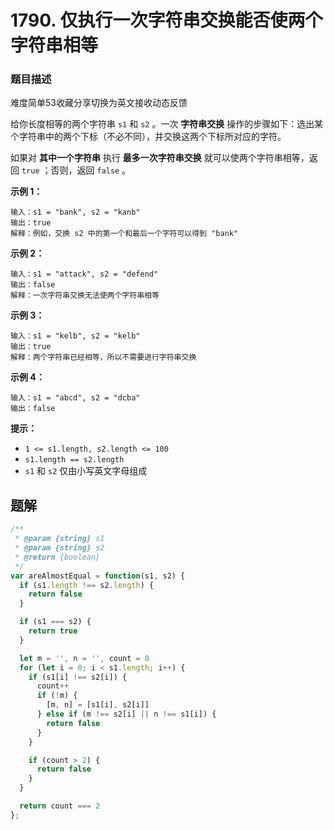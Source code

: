 # **1790. 仅执行一次字符串交换能否使两个字符串相等**

### 题目描述

难度简单53收藏分享切换为英文接收动态反馈

给你长度相等的两个字符串 `s1` 和 `s2` 。一次 **字符串交换** 操作的步骤如下：选出某个字符串中的两个下标（不必不同），并交换这两个下标所对应的字符。

如果对 **其中一个字符串** 执行 **最多一次字符串交换** 就可以使两个字符串相等，返回 `true` ；否则，返回 `false` 。

**示例 1：**

```
输入：s1 = "bank", s2 = "kanb"
输出：true
解释：例如，交换 s2 中的第一个和最后一个字符可以得到 "bank"

```

**示例 2：**

```
输入：s1 = "attack", s2 = "defend"
输出：false
解释：一次字符串交换无法使两个字符串相等

```

**示例 3：**

```
输入：s1 = "kelb", s2 = "kelb"
输出：true
解释：两个字符串已经相等，所以不需要进行字符串交换

```

**示例 4：**

```
输入：s1 = "abcd", s2 = "dcba"
输出：false

```

**提示：**

- `1 <= s1.length, s2.length <= 100`
- `s1.length == s2.length`
- `s1` 和 `s2` 仅由小写英文字母组成

## 题解

```jsx
/**
 * @param {string} s1
 * @param {string} s2
 * @return {boolean}
 */
var areAlmostEqual = function(s1, s2) {
  if (s1.length !== s2.length) {
    return false
  }

  if (s1 === s2) {
    return true
  }

  let m = '', n = '', count = 0
  for (let i = 0; i < s1.length; i++) {
    if (s1[i] !== s2[i]) {
      count++
      if (!m) {
        [m, n] = [s1[i], s2[i]]
      } else if (m !== s2[i] || n !== s1[i]) {
        return false
      }
    }

    if (count > 2) {
      return false
    }
  }

  return count === 2 
};
```